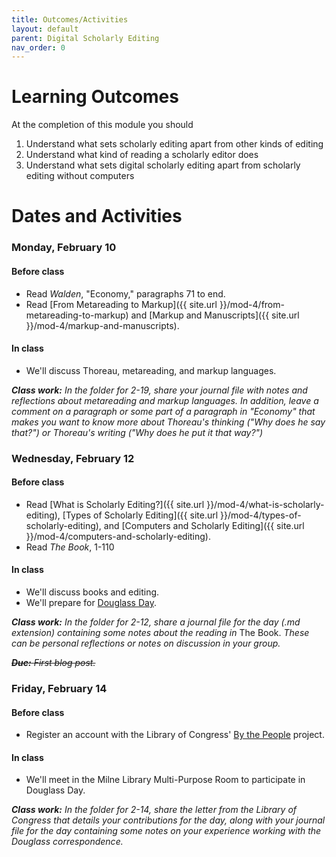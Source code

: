 ```yaml
---
title: Outcomes/Activities
layout: default
parent: Digital Scholarly Editing
nav_order: 0
---
```

# Learning Outcomes

At the completion of this module you should

1. Understand what sets scholarly editing apart from other kinds of editing
2. Understand what kind of reading a scholarly editor does
3. Understand what sets digital scholarly editing apart from scholarly editing without computers

# Dates and Activities

### Monday, February 10

#### Before class

- Read *Walden*, "Economy," paragraphs 71 to end.
- Read [From Metareading to Markup]({{ site.url }}/mod-4/from-metareading-to-markup) and [Markup and Manuscripts]({{ site.url }}/mod-4/markup-and-manuscripts).

#### In class

- We'll discuss Thoreau, metareading, and markup languages.

***Class work:*** *In the folder for 2-19, share your journal file with notes and reflections about metareading and markup languages. In addition, leave a comment on a paragraph or some part of a paragraph in "Economy" that makes you want to know more about Thoreau's thinking ("Why does he say that?") or Thoreau's writing ("Why does he put it that way?")*

### Wednesday, February 12

#### Before class

- Read [What is Scholarly Editing?]({{ site.url }}/mod-4/what-is-scholarly-editing), [Types of Scholarly Editing]({{ site.url }}/mod-4/types-of-scholarly-editing), and [Computers and Scholarly Editing]({{ site.url }}/mod-4/computers-and-scholarly-editing).
- Read *The Book*, 1-110

#### In class

- We'll discuss books and editing.
- We'll prepare for [Douglass Day](https://cdl-geneseo.github.io/douglass-day/).

***Class work:*** *In the folder for 2-12, share a journal file for the day (.md extension) containing some notes about the reading in* The Book. *These can be personal reflections or notes on discussion in your group.*

<s>***Due:*** *First blog post.*</s>

### Friday, February 14

#### Before class

- Register an account with the Library of Congress' [By the People](https://crowd.loc.gov/) project.

#### In class

- We'll meet in the Milne Library Multi-Purpose Room to participate in Douglass Day.

***Class work:*** *In the folder for 2-14, share the letter from the Library of Congress that details your contributions for the day, along with your journal file for the day containing some notes on your experience working with the Douglass correspondence.*